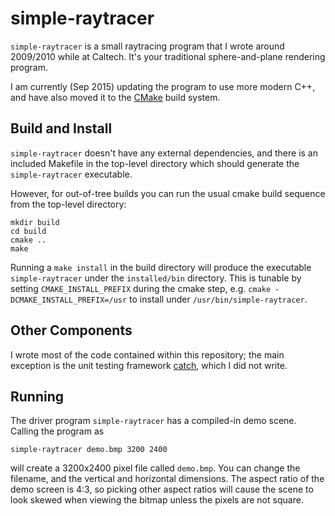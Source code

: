 simple-raytracer
================

`simple-raytracer` is a small raytracing program that I wrote around 2009/2010 while at Caltech.
It's your traditional sphere-and-plane rendering program.

I am currently (Sep 2015) updating the program to use more modern C++, and have also moved it to the [CMake][0] build system.

[0]: http://www.cmake.org/

Build and Install
-----------------

`simple-raytracer` doesn't have any external dependencies, and there is an included Makefile in the top-level directory which should generate the `simple-raytracer` executable.

However, for out-of-tree builds you can run the usual cmake build sequence from the top-level directory:

    mkdir build
    cd build
    cmake ..
    make

Running a `make install` in the build directory will produce the executable `simple-raytracer` under the `installed/bin` directory.
This is tunable by setting `CMAKE_INSTALL_PREFIX` during the cmake step, e.g. `cmake -DCMAKE_INSTALL_PREFIX=/usr` to install under `/usr/bin/simple-raytracer`.

Other Components
----------------

I wrote most of the code contained within this repository; the main exception is the unit testing framework [catch][1], which I did not write.

[1]: https://github.com/philsquared/Catch

Running
-------

The driver program `simple-raytracer` has a compiled-in demo scene.
Calling the program as

    simple-raytracer demo.bmp 3200 2400

will create a 3200x2400 pixel file called `demo.bmp`.
You can change the filename, and the vertical and horizontal dimensions.
The aspect ratio of the demo screen is 4:3, so picking other aspect ratios will cause the scene to look skewed when viewing the bitmap unless the pixels are not square.
